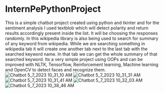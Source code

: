 # InternPePythonProject
This is  a simple chatbot project created using python and tkinter and for the sentiment analysis I used textblob which will detect polarity and return results accordingly present inside the list. It will be choosing the responses randomly. In this wikipedia library is also being used to search for summary of any keyword from wikipedia.
While we are searching something in wikipedia tab it will create one another tab next to the last tab with the searched keyword name.
In that tab we can get the whole summary of that searched keyword.
Its a very simple project using OOPs and can be improved with NLTK, Tensorflow, Reinforcement learning, Machine learning and OpenCV to detect
faces and recognize them.
![Chatbot 5_7_2023 10_31_10 AM](https://user-images.githubusercontent.com/86543754/236659102-9cc7dd53-05b6-4950-b7d5-46d04c27ad35.png)
![Chatbot 5_7_2023 10_31_31 AM](https://user-images.githubusercontent.com/86543754/236659103-5117a306-2f00-42f2-b3c9-14ec8889efe6.png)
![Chatbot 5_7_2023 10_31_41 AM](https://user-images.githubusercontent.com/86543754/236659104-1c64706b-10da-4254-a16d-658e9573fc44.png)
![Chatbot 5_7_2023 10_32_03 AM](https://user-images.githubusercontent.com/86543754/236659106-d549a444-8a49-43b1-b671-69f422df0b9c.png)
![Chatbot 5_7_2023 10_38_46 AM](https://user-images.githubusercontent.com/86543754/236659107-bf9f4744-c7ff-453f-b84d-6c1d1523584f.png)
